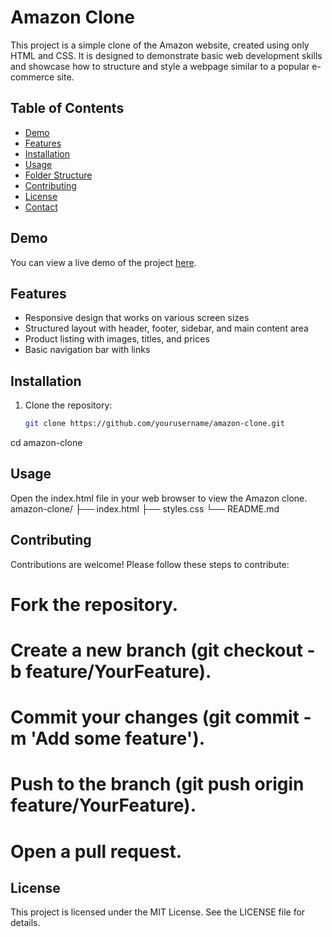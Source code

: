 # Amazon Clone

This project is a simple clone of the Amazon website, created using only HTML and CSS. It is designed to demonstrate basic web development skills and showcase how to structure and style a webpage similar to a popular e-commerce site.

## Table of Contents

- [Demo](#demo)
- [Features](#features)
- [Installation](#installation)
- [Usage](#usage)
- [Folder Structure](#folder-structure)
- [Contributing](#contributing)
- [License](#license)
- [Contact](#contact)

## Demo

You can view a live demo of the project [here](https://amazon-clone-2o24.netlify.app/).

## Features

- Responsive design that works on various screen sizes
- Structured layout with header, footer, sidebar, and main content area
- Product listing with images, titles, and prices
- Basic navigation bar with links

## Installation

1. Clone the repository:
   ```sh
   git clone https://github.com/yourusername/amazon-clone.git
cd amazon-clone
## Usage
Open the index.html file in your web browser to view the Amazon clone.
amazon-clone/
├── index.html
├── styles.css
└── README.md
## Contributing
Contributions are welcome! Please follow these steps to contribute:

# Fork the repository.
# Create a new branch (git checkout -b feature/YourFeature).
# Commit your changes (git commit -m 'Add some feature').
# Push to the branch (git push origin feature/YourFeature).
# Open a pull request.

## License
This project is licensed under the MIT License. See the LICENSE file for details.
